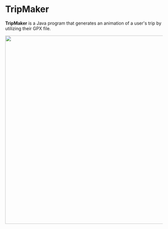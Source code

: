 # TripMaker

**TripMaker** is a Java program that generates an animation of a user's trip by utilizing their GPX file.

<img src="Kapture 2023-05-16 at 17.53.58.gif" width=600><br>
